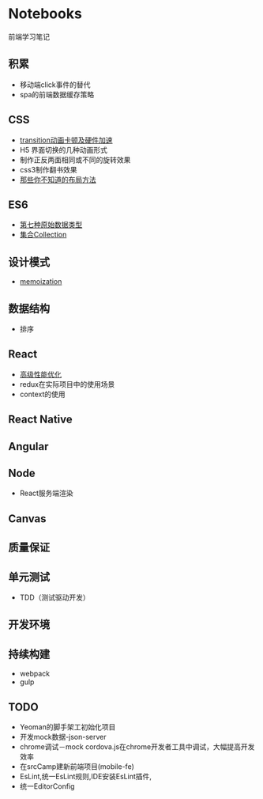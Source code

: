 # Notebooks
前端学习笔记

## 积累

* 移动端click事件的替代
* spa的前端数据缓存策略

## CSS

* [transition动画卡顿及硬件加速](./css/transition动画卡顿及硬件加速.md)
* H5 界面切换的几种动画形式
* 制作正反两面相同或不同的旋转效果
* css3制作翻书效果
* [那些你不知道的布局方法](./css/你不知道的布局方法.md)

## ES6

* [第七种原始数据类型](./es6/第七种原始数据类型.md)
* [集合Collection](./es6/集合collection.md)

## 设计模式

* [memoization](./设计模式/memoization.md)

## 数据结构

* 排序

## React

* [高级性能优化](./react/advanced-performance.md)
* redux在实际项目中的使用场景
* context的使用

## React Native

## Angular

## Node 

* React服务端渲染

## Canvas

## 质量保证

## 单元测试

* TDD（测试驱动开发）

## 开发环境

## 持续构建

* webpack
* gulp

## TODO

* Yeoman的脚手架工初始化项目
* 开发mock数据-json-server
* chrome调试－mock cordova.js在chrome开发者工具中调试，大幅提高开发效率
* 在srcCamp建新前端项目(mobile-fe)
* EsLint,统一EsLint规则,IDE安装EsLint插件,
* 统一EditorConfig